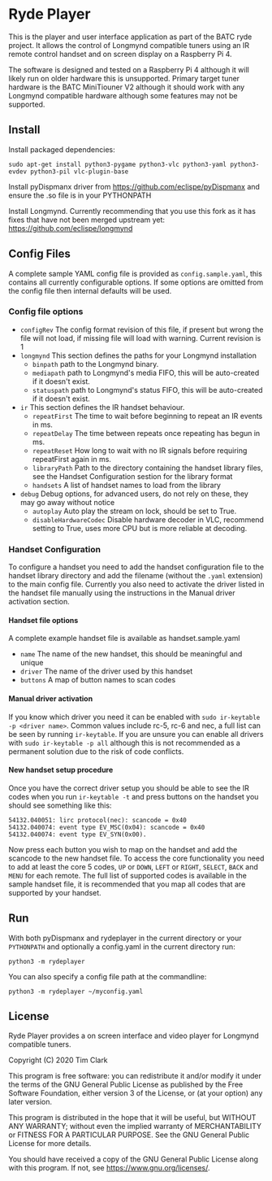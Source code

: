 # Ryde Player

This is the player and user interface application as part of the BATC ryde project. It allows the control of Longmynd compatible tuners using an IR remote control handset and on screen display on a Raspberry Pi 4.

The software is designed and tested on a Raspberry Pi 4 although it will likely run on older hardware this is unsupported. Primary target tuner hardware is the BATC MiniTiouner V2 although it should work with any Longmynd compatible hardware although some features may not be supported.

## Install

Install packaged dependencies:

```sudo apt-get install python3-pygame python3-vlc python3-yaml python3-evdev python3-pil vlc-plugin-base```

Install pyDispmanx driver from https://github.com/eclispe/pyDispmanx and ensure the .so file is in your PYTHONPATH

Install Longmynd. Currently recommending that you use this fork as it has fixes that have not been merged upstream yet: https://github.com/eclispe/longmynd

## Config Files
A complete sample YAML config file is provided as `config.sample.yaml`, this contains all currently configurable options. If some options are omitted from the config file then internal defaults will be used.
### Config file options
* ```configRev``` The config format revision of this file, if present but wrong the file will not load, if missing file will load with warning. Current revision is 1
* ```longmynd``` This section defines the paths for your Longmynd installation
  * ```binpath``` path to the Longmynd binary.
  * ```mediapath``` path to Longmynd's media FIFO, this will be auto-created if it doesn't exist.
  * ```statuspath``` path to Longmynd's status FIFO, this will be auto-created if it doesn't exist.
* ```ir``` This section defines the IR handset behaviour.
  * ```repeatFirst``` The time to wait before beginning to repeat an IR events in ms.
  * ```repeatDelay``` The time between repeats once repeating has begun in ms.
  * ```repeatReset``` How long to wait with no IR signals before requiring repeatFirst again in ms.
  * ```libraryPath``` Path to the directory containing the handset library files, see the Handset Configuration sestion for the library format
  * ```handsets``` A list of handset names to load from the library
* ```debug``` Debug options, for advanced users, do not rely on these, they may go away without notice
  * ```autoplay``` Auto play the stream on lock, should be set to True.
  * ```disableHardwareCodec``` Disable hardware decoder in VLC, recommend setting to True, uses more CPU but is more reliable at decoding.

### Handset Configuration
To configure a handset you need to add the handset configuration file to the handset library directory and add the filename (without the `.yaml` extension) to the main config file. Currently you also need to activate the driver listed in the handset file manually using the instructions in the Manual driver activation section.

#### Handset file options
A complete example handset file is available as handset.sample.yaml
* ```name``` The name of the new handset, this should be meaningful and unique
* ```driver``` The name of the driver used by this handset
* ```buttons``` A map of button names to scan codes

#### Manual driver activation
If you know which driver you need it can be enabled with ```sudo ir-keytable -p <driver name>```. Common values include rc-5, rc-6 and nec, a full list can be seen by running ```ir-keytable```. If you are unsure you can enable all drivers with ```sudo ir-keytable -p all``` although this is not recommended as a permanent solution due to the risk of code conflicts.

#### New handset setup procedure
Once you have the correct driver setup you should be able to see the IR codes when you run ```ir-keytable -t``` and press buttons on the  handset you should see something like this:
```
54132.040051: lirc protocol(nec): scancode = 0x40
54132.040074: event type EV_MSC(0x04): scancode = 0x40
54132.040074: event type EV_SYN(0x00).
```
Now press each button you wish to map on the handset and add the scancode to the new handset file. To access the core functionality you need to add at least the core 5 codes, `UP` or `DOWN`, `LEFT` or `RIGHT`, `SELECT`, `BACK` and `MENU` for each remote. The full list of supported codes is available in the sample handset file, it is recommended that you map all codes that are supported by your handset.

## Run
With both pyDispmanx and rydeplayer in the current directory or your ```PYTHONPATH``` and optionally a config.yaml in the current directory run:

```python3 -m rydeplayer```

You can also specify a config file path at the commandline:

```python3 -m rydeplayer ~/myconfig.yaml```

## License

Ryde Player provides a on screen interface and video player for Longmynd compatible tuners. 

Copyright (C) 2020  Tim Clark

This program is free software: you can redistribute it and/or modify it under the terms of the GNU General Public License as published by the Free Software Foundation, either version 3 of the License, or (at your option) any later version.

This program is distributed in the hope that it will be useful, but WITHOUT ANY WARRANTY; without even the implied warranty of MERCHANTABILITY or FITNESS FOR A PARTICULAR PURPOSE.  See the GNU General Public License for more details.

You should have received a copy of the GNU General Public License along with this program.  If not, see https://www.gnu.org/licenses/.
